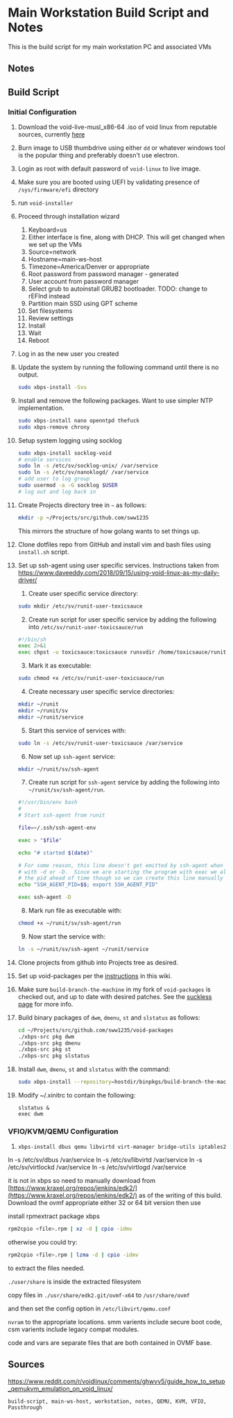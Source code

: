 <h1 id="top">Main Workstation Build Script and Notes</h1>

This is the build script for my main workstation PC and associated VMs 

<h2 id="notes">Notes</h2>

<h2 id="build-script">Build Script</h2>

<h3 id="initial-configuration">Initial Configuration</h3>

1. Download the void-live-musl\_x86-64 .iso of void linux from reputable
   sources, currently [here](https://alpha.de.repo.voidlinux.org/live/current/)

2. Burn image to USB thumbdrive using either `dd` or whatever windows tool is
   the popular thing and preferably doesn't use electron.

3. Login as root with default password of `void-linux` to live image.

4. Make sure you are booted using UEFI by validating presence of
   `/sys/firmware/efi` directory

4. run `void-installer`

5. Proceed through installation wizard
	1. Keyboard=us
	2. Either interface is fine, along with DHCP. This will get changed when we set up the VMs
	3. Source=network
	4. Hostname=main-ws-host
	5. Timezone=America/Denver or appropriate
	6. Root password from password manager - generated
	7. User account from password manager
	8. Select grub to autoinstall GRUB2 bootloader. TODO: change to rEFInd instead
	9. Partition main SSD using GPT scheme
	10. Set filesystems
	11. Review settings
	12. Install
	13. Wait
	14. Reboot
6. Log in as the new user you created
7. Update the system by running the following command until there is no output.
	```bash
	sudo xbps-install -Svu
	```
9. Install and remove the following packages. Want to use simpler NTP implementation.
	```bash
	sudo xbps-install nano openntpd thefuck
	sudo xbps-remove chrony
	```
10.	Setup system logging using socklog

	```bash
	sudo xbps-install socklog-void
	# enable services
	sudo ln -s /etc/sv/socklog-unix/ /var/service
	sudo ln -s /etc/sv/nanoklogd/ /var/service
	# add user to log group
	sudo usermod -a -G socklog $USER
	# log out and log back in
	```

11.	Create Projects directory tree in `~` as follows:

	```bash
	mkdir -p ~/Projects/src/github.com/sww1235
	```

	This mirrors the structure of how golang wants to set things up.

12.	Clone dotfiles repo from GitHub and install vim and bash files using
	`install.sh` script.

13.	Set up ssh-agent using user specific services. Instructions taken from
	<https://www.daveeddy.com/2018/09/15/using-void-linux-as-my-daily-driver/>

	1.	Create user specific service directory:

	```bash
	sudo mkdir /etc/sv/runit-user-toxicsauce
	```

	2.	Create run script for user specific service by adding the following
		into `/etc/sv/runit-user-toxicsauce/run`

	```bash
	#!/bin/sh
	exec 2>&1
	exec chpst -u toxicsauce:toxicsauce runsvdir /home/toxicsauce/runit/service
	```

	3.	Mark it as executable:

	```bash
	sudo chmod +x /etc/sv/runit-user-toxicsauce/run
	```

	4.	Create necessary user specific service directories:

	```bash
	mkdir ~/runit
	mkdir ~/runit/sv
	mkdir ~/runit/service
	```

	5.	Start this service of services with:

	```bash
	sudo ln -s /etc/sv/runit-user-toxicsauce /var/service
	```

	6.	Now set up `ssh-agent` service:

	```bash
	mkdir ~/runit/sv/ssh-agent
	```

	7.	Create run script for `ssh-agent` service by adding the following into `~/runit/sv/ssh-agent/run`.

	```bash
	#!/usr/bin/env bash
	#
	# Start ssh-agent from runit

	file=~/.ssh/ssh-agent-env

	exec > "$file"

	echo "# started $(date)"

	# For some reason, this line doesn't get emitted by ssh-agent when it is run
	# with -d or -D.  Since we are starting the program with exec we already know
	# the pid ahead of time though so we can create this line manually
	echo "SSH_AGENT_PID=$$; export SSH_AGENT_PID"

	exec ssh-agent -D
	```

	8.	Mark run file as executable with:

	```bash
	chmod +x ~/runit/sv/ssh-agent/run
	```

	9.	Now start the service with:

	```bash
	ln -s ~/runit/sv/ssh-agent ~/runit/service
	```

14.	Clone projects from github into Projects tree as desired.

15.	Set up void-packages per the [instructions](void-packages-setup.html) in
	this wiki.

16.	Make sure `build-branch-the-machine` in my fork of `void-packages` is
	checked out, and up to date with desired patches. See the [suckless
	page](void-suckless-config.html) for more info.

17.	Build binary packages of `dwm`, `dmenu`, `st` and `slstatus` as follows:

	```bash
	cd ~/Projects/src/github.com/sww1235/void-packages
	./xbps-src pkg dwm
	./xbps-src pkg dmenu
	./xbps-src pkg st
	./xbps-src pkg slstatus
	```

18.	Install `dwm`, `dmenu`, `st` and `slstatus` with the command:

	```bash
	sudo xbps-install --repository=hostdir/binpkgs/build-branch-the-machine dwm dmenu st slstatus
	```

19.	Modify ~/.xinitrc to contain the following:

	```xinitrc
	slstatus &
	exec dwm
	```

<h3 id="vfio-kvm-qemu-config">VFIO/KVM/QEMU Configuration</h3>

1. `xbps-install dbus qemu libvirtd virt-manager bridge-utils iptables2` 

ln -s /etc/sv/dbus /var/service
ln -s /etc/sv/libvirtd /var/service
ln -s /etc/sv/virtlockd /var/service
ln -s /etc/sv/virtlogd /var/service

it is not in xbps so need to manually download from [https://www.kraxel.org/repos/jenkins/edk2/](https://www.kraxel.org/repos/jenkins/edk2/) as of the writing of this build. Download the ovmf appropriate either 32 or 64 bit version then use

install rpmextract package xbps
```bash
rpm2cpio <file>.rpm | xz -d | cpio -idmv
```
otherwise you could try:
```bash
rpm2cpio <file>.rpm | lzma -d | cpio -idmv
```
to extract the files needed.

`./user/share` is inside the extracted filesystem

copy files in `./usr/share/edk2.git/ovmf-x64` to `/usr/share/ovmf`

and then set the config option in `/etc/libvirt/qemu.conf`

`nvram` to the appropriate locations. smm varients include secure boot code, csm varients include legacy compat modules.

code and vars are separate files that are both contained in OVMF base.

<h2 id="sources">Sources</h2>

<https://www.reddit.com/r/voidlinux/comments/ghwvv5/guide_how_to_setup_qemukvm_emulation_on_void_linux/>


```tags
build-script, main-ws-host, workstation, notes, QEMU, KVM, VFIO, Passthrough
```

